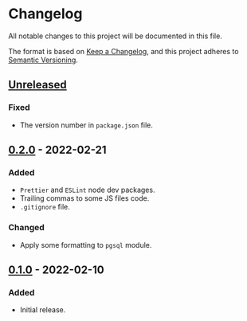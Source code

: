 # Changelog

All notable changes to this project will be documented in this file.

The format is based on [Keep a Changelog](https://keepachangelog.com/en/1.0.0/),
and this project adheres to [Semantic Versioning](https://semver.org/spec/v2.0.0.html).

## [Unreleased]
### Fixed
- The version number in `package.json` file.

## [0.2.0] - 2022-02-21
### Added
- `Prettier` and `ESLint` node dev packages.
- Trailing commas to some JS files code.
- `.gitignore` file.

### Changed
- Apply some formatting to `pgsql` module.

## [0.1.0] - 2022-02-10
### Added
- Initial release.

[Unreleased]: https://github.com/my-jam-store/catalog-service-core/compare/0.2.0...HEAD
[0.2.0]: https://github.com/my-jam-store/catalog-service-core/releases/tag/0.2.0
[0.1.0]: https://github.com/my-jam-store/catalog-service-core/releases/tag/0.1.0
